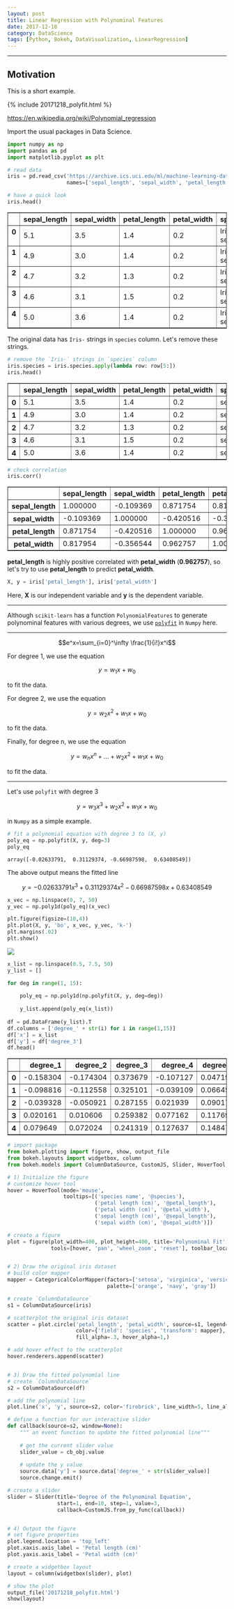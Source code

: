 ```yaml
---
layout: post
title: Linear Regression with Polynominal Features
date: 2017-12-18
category: DataScience
tags: [Python, Bokeh, DataVisualization, LinearRegression]
---
```



---

## Motivation
This is a short example.



<div class="row">
  <div class="col-lg-1">
  </div>
  <div class="col-lg-auto">
    {% include 20171218_polyfit.html %}
  </div>
  <div class="col-lg-1">
  </div>
</div>

https://en.wikipedia.org/wiki/Polynomial_regression


Import the usual packages in Data Science.


```python
import numpy as np
import pandas as pd
import matplotlib.pyplot as plt
```


```python
# read data
iris = pd.read_csv('https://archive.ics.uci.edu/ml/machine-learning-databases/iris/iris.data',
                   names=['sepal_length', 'sepal_width', 'petal_length', 'petal_width', 'species'])

# have a quick look
iris.head()
```




<div class="scroll">
<style>
    .dataframe thead tr:only-child th {
        text-align: right;
    }

    .dataframe thead th {
        text-align: left;
    }

    .dataframe tbody tr th {
        vertical-align: top;
    }
</style>
<table border="1" class="dataframe">
  <thead>
    <tr style="text-align: right;">
      <th></th>
      <th>sepal_length</th>
      <th>sepal_width</th>
      <th>petal_length</th>
      <th>petal_width</th>
      <th>species</th>
    </tr>
  </thead>
  <tbody>
    <tr>
      <th>0</th>
      <td>5.1</td>
      <td>3.5</td>
      <td>1.4</td>
      <td>0.2</td>
      <td>Iris-setosa</td>
    </tr>
    <tr>
      <th>1</th>
      <td>4.9</td>
      <td>3.0</td>
      <td>1.4</td>
      <td>0.2</td>
      <td>Iris-setosa</td>
    </tr>
    <tr>
      <th>2</th>
      <td>4.7</td>
      <td>3.2</td>
      <td>1.3</td>
      <td>0.2</td>
      <td>Iris-setosa</td>
    </tr>
    <tr>
      <th>3</th>
      <td>4.6</td>
      <td>3.1</td>
      <td>1.5</td>
      <td>0.2</td>
      <td>Iris-setosa</td>
    </tr>
    <tr>
      <th>4</th>
      <td>5.0</td>
      <td>3.6</td>
      <td>1.4</td>
      <td>0.2</td>
      <td>Iris-setosa</td>
    </tr>
  </tbody>
</table>
</div>



The original data has `Iris-` strings in `species` column. Let's remove these strings.


```python
# remove the `Iris-` strings in `species` column
iris.species = iris.species.apply(lambda row: row[5:])
iris.head()
```




<div class="scroll">
<style>
    .dataframe thead tr:only-child th {
        text-align: right;
    }

    .dataframe thead th {
        text-align: left;
    }

    .dataframe tbody tr th {
        vertical-align: top;
    }
</style>
<table border="1" class="dataframe">
  <thead>
    <tr style="text-align: right;">
      <th></th>
      <th>sepal_length</th>
      <th>sepal_width</th>
      <th>petal_length</th>
      <th>petal_width</th>
      <th>species</th>
    </tr>
  </thead>
  <tbody>
    <tr>
      <th>0</th>
      <td>5.1</td>
      <td>3.5</td>
      <td>1.4</td>
      <td>0.2</td>
      <td>setosa</td>
    </tr>
    <tr>
      <th>1</th>
      <td>4.9</td>
      <td>3.0</td>
      <td>1.4</td>
      <td>0.2</td>
      <td>setosa</td>
    </tr>
    <tr>
      <th>2</th>
      <td>4.7</td>
      <td>3.2</td>
      <td>1.3</td>
      <td>0.2</td>
      <td>setosa</td>
    </tr>
    <tr>
      <th>3</th>
      <td>4.6</td>
      <td>3.1</td>
      <td>1.5</td>
      <td>0.2</td>
      <td>setosa</td>
    </tr>
    <tr>
      <th>4</th>
      <td>5.0</td>
      <td>3.6</td>
      <td>1.4</td>
      <td>0.2</td>
      <td>setosa</td>
    </tr>
  </tbody>
</table>
</div>




```python
# check correlation
iris.corr()
```




<div class="scroll">
<style>
    .dataframe thead tr:only-child th {
        text-align: right;
    }

    .dataframe thead th {
        text-align: left;
    }

    .dataframe tbody tr th {
        vertical-align: top;
    }
</style>
<table border="1" class="dataframe">
  <thead>
    <tr style="text-align: right;">
      <th></th>
      <th>sepal_length</th>
      <th>sepal_width</th>
      <th>petal_length</th>
      <th>petal_width</th>
    </tr>
  </thead>
  <tbody>
    <tr>
      <th>sepal_length</th>
      <td>1.000000</td>
      <td>-0.109369</td>
      <td>0.871754</td>
      <td>0.817954</td>
    </tr>
    <tr>
      <th>sepal_width</th>
      <td>-0.109369</td>
      <td>1.000000</td>
      <td>-0.420516</td>
      <td>-0.356544</td>
    </tr>
    <tr>
      <th>petal_length</th>
      <td>0.871754</td>
      <td>-0.420516</td>
      <td>1.000000</td>
      <td>0.962757</td>
    </tr>
    <tr>
      <th>petal_width</th>
      <td>0.817954</td>
      <td>-0.356544</td>
      <td>0.962757</td>
      <td>1.000000</td>
    </tr>
  </tbody>
</table>
</div>



**petal_length** is highly positive correlated with **petal_width** (**0.962757**), so let's try to use **petal_length** to predict **petal_width**.


```python
X, y = iris['petal_length'], iris['petal_width']
```

Here, **X** is our independent variable and **y** is the dependent variable.

---

Although `scikit-learn` has a function `PolynomialFeatures` to generate polynominal features with various degrees, we use [`polyfit`](https://docs.scipy.org/doc/numpy-1.13.0/reference/generated/numpy.polyfit.html) in `Numpy` here.

---


$$e^x=\sum_{i=0}^\infty \frac{1}{i!}x^i$$


For degree 1, we use the equation

$$y=w_1x+w_0$$

to fit the data.

For degree 2, we use the equation

$$y=w_2x^2+w_1x+w_0$$

to fit the data.

Finally, for degree n, we use the equation

$$y=w_nx^n+...+w_2x^2+w_1x+w_0$$

to fit the data.

---

Let's use `polyfit` with degree 3

$$y=w_3x^3+w_2x^2+w_1x+w_0$$

in `Numpy` as a simple example.


```python
# fit a polynomial equation with degree 3 to (X, y)
poly_eq = np.polyfit(X, y, deg=3)
poly_eq
```




    array([-0.02633791,  0.31129374, -0.66987598,  0.63408549])



The above output means the fitted line

$$y=-0.02633791x^3+0.31129374x^2-0.66987598x+0.63408549$$


```python
x_vec = np.linspace(0, 7, 50)
y_vec = np.poly1d(poly_eq)(x_vec)

plt.figure(figsize=(10,4))
plt.plot(X, y, 'bo', x_vec, y_vec, 'k-')
plt.margins(.02)
plt.show()
```


<div class="scroll">
  <img src="/figure/2017Dec18_polyfit_deg3.png">
</div>


```python
x_list = np.linspace(0.5, 7.5, 50)
y_list = []

for deg in range(1, 15):
    
    poly_eq = np.poly1d(np.polyfit(X, y, deg=deg))
    
    y_list.append(poly_eq(x_list))
    
df = pd.DataFrame(y_list).T
df.columns = ['degree_' + str(i) for i in range(1,15)]
df['x'] = x_list
df['y'] = df['degree_3']
df.head()
```




<div>
<style>
    .dataframe thead tr:only-child th {
        text-align: right;
    }

    .dataframe thead th {
        text-align: left;
    }

    .dataframe tbody tr th {
        vertical-align: top;
    }
</style>
<table border="1" class="dataframe">
  <thead>
    <tr style="text-align: right;">
      <th></th>
      <th>degree_1</th>
      <th>degree_2</th>
      <th>degree_3</th>
      <th>degree_4</th>
      <th>degree_5</th>
      <th>degree_6</th>
      <th>degree_7</th>
      <th>degree_8</th>
      <th>degree_9</th>
      <th>degree_10</th>
      <th>degree_11</th>
      <th>degree_12</th>
      <th>degree_13</th>
      <th>degree_14</th>
      <th>x</th>
      <th>y</th>
    </tr>
  </thead>
  <tbody>
    <tr>
      <th>0</th>
      <td>-0.158304</td>
      <td>-0.174304</td>
      <td>0.373679</td>
      <td>-0.107127</td>
      <td>0.047196</td>
      <td>2.107955</td>
      <td>-0.007857</td>
      <td>-1.476037</td>
      <td>-0.114018</td>
      <td>0.732161</td>
      <td>-3.290226</td>
      <td>7.023703</td>
      <td>29.367908</td>
      <td>-56.340474</td>
      <td>0.500000</td>
      <td>0.373679</td>
    </tr>
    <tr>
      <th>1</th>
      <td>-0.098816</td>
      <td>-0.112558</td>
      <td>0.325101</td>
      <td>-0.039109</td>
      <td>0.066459</td>
      <td>1.330754</td>
      <td>0.127552</td>
      <td>-0.623480</td>
      <td>0.000813</td>
      <td>0.361275</td>
      <td>-1.189472</td>
      <td>2.412507</td>
      <td>9.694638</td>
      <td>-15.723855</td>
      <td>0.642857</td>
      <td>0.325101</td>
    </tr>
    <tr>
      <th>2</th>
      <td>-0.039328</td>
      <td>-0.050921</td>
      <td>0.287155</td>
      <td>0.021939</td>
      <td>0.090177</td>
      <td>0.800122</td>
      <td>0.185966</td>
      <td>-0.149065</td>
      <td>0.090450</td>
      <td>0.216253</td>
      <td>-0.261084</td>
      <td>0.712548</td>
      <td>2.521125</td>
      <td>-3.108927</td>
      <td>0.785714</td>
      <td>0.287155</td>
    </tr>
    <tr>
      <th>3</th>
      <td>0.020161</td>
      <td>0.010606</td>
      <td>0.259382</td>
      <td>0.077162</td>
      <td>0.117697</td>
      <td>0.462385</td>
      <td>0.202875</td>
      <td>0.087223</td>
      <td>0.150551</td>
      <td>0.178794</td>
      <td>0.091303</td>
      <td>0.233644</td>
      <td>0.465371</td>
      <td>-0.145931</td>
      <td>0.928571</td>
      <td>0.259382</td>
    </tr>
    <tr>
      <th>4</th>
      <td>0.079649</td>
      <td>0.072024</td>
      <td>0.241319</td>
      <td>0.127637</td>
      <td>0.148470</td>
      <td>0.272008</td>
      <td>0.203398</td>
      <td>0.186174</td>
      <td>0.186229</td>
      <td>0.184248</td>
      <td>0.194866</td>
      <td>0.172405</td>
      <td>0.134942</td>
      <td>0.226242</td>
      <td>1.071429</td>
      <td>0.241319</td>
    </tr>
  </tbody>
</table>
</div>




```python
# import package
from bokeh.plotting import figure, show, output_file
from bokeh.layouts import widgetbox, column
from bokeh.models import ColumnDataSource, CustomJS, Slider, HoverTool, CategoricalColorMapper

# 1) Initialize the figure
# customize hover tool
hover = HoverTool(mode='mouse', 
                  tooltips=[('species name', '@species'),
                            ('petal length (cm)', '@petal_length'),
                            ('petal width (cm)', '@petal_width'),
                            ('sepal length (cm)', '@sepal_length'),
                            ('sepal width (cm)', '@sepal_width')])

# create a figure
plot = figure(plot_width=400, plot_height=400, title='Polynominal Fit',
              tools=[hover, 'pan', 'wheel_zoom', 'reset'], toolbar_location='above')


# 2) Draw the original iris dataset
# build color mapper
mapper = CategoricalColorMapper(factors=['setosa', 'virginica', 'versicolor'],
                                palette=['orange', 'navy', 'gray'])

# create `ColumnDataSource`
s1 = ColumnDataSource(iris)

# scatterplot the original iris dataset 
scatter = plot.circle('petal_length', 'petal_width', source=s1, legend='species',
                      color={'field': 'species', 'transform': mapper}, size=9, 
                      fill_alpha=.3, hover_alpha=1,)

# add hover effect to the scatterplot
hover.renderers.append(scatter)


# 3) Draw the fitted polynomial line
# create `ColumnDataSource`
s2 = ColumnDataSource(df)

# add the polynomial line
plot.line('x', 'y', source=s2, color='firebrick', line_width=5, line_alpha=.5)

# define a function for our interactive slider
def callback(source=s2, window=None):
    """ an event function to update the fitted polynomial line"""
    
    # get the current slider value
    slider_value = cb_obj.value
    
    # update the y value
    source.data['y'] = source.data['degree_' + str(slider_value)]
    source.change.emit()

# create a slider
slider = Slider(title='Degree of the Polynominal Equation',
                start=1, end=10, step=1, value=3,
                callback=CustomJS.from_py_func(callback))


# 4) Output the figure
# set figure properties
plot.legend.location = 'top_left'
plot.xaxis.axis_label = 'Petal length (cm)'
plot.yaxis.axis_label = 'Petal width (cm)'

# create a widgetbox layout
layout = column(widgetbox(slider), plot)

# show the plot
output_file('20171218_polyfit.html')
show(layout)
```
